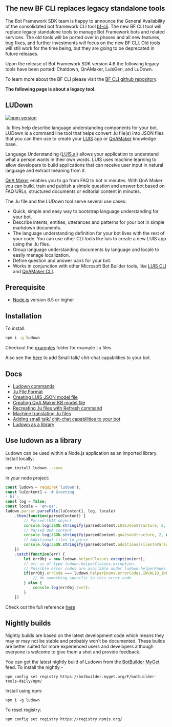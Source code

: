 ## The new BF CLI replaces legacy standalone tools

The Bot Framework SDK team is happy to announce the General Availability of the consolidated bot framework CLI tool [bf-cli](https://aka.ms/bfcli). The new BF CLI tool will replace legacy standalone tools to manage Bot Framework bots and related services. The old tools will be ported over in phases and all new features, bug fixes, and further investments will focus on the new BF CLI.  Old tools will still work for the time being, but they are going to be deprecated in future releases.

Upon the release of Bot Framework SDK version 4.6 the following legacy tools have been ported: Chatdown, QnAMaker, LuisGen, and LuDown.

To learn more about the BF CLI please visit the [BF CLI github repository](https://aka.ms/bfcli).

__The following page is about a legacy tool.__

## LUDown

[![npm version](https://badge.fury.io/js/ludown.svg)](https://badge.fury.io/js/ludown)

.lu files help describe language understanding components for your bot. LUDown is a command line tool that helps convert .lu file(s) into JSON files that you can then use to create your [LUIS](http://luis.ai) app or [QnAMaker](http://qnamaker.ai) knowledge base. 

Language Understanding ([LUIS.ai](https://luis.ai/)) allows your application to understand what a person wants in their own words. LUIS uses machine learning to allow developers to build applications that can receive user input in natural language and extract meaning from it.

[QnA Maker](http://qnamaker.ai) enables you to go from FAQ to bot in minutes. With QnA Maker you can build, train and publish a simple question and answer bot based on FAQ URLs, structured documents or editorial content in minutes.

The .lu file and the LUDown tool serve several use cases:
- Quick, simple and easy way to bootstrap language understanding for your bot.
- Describe intents, entities, utterances and patterns for your bot in simple markdown documents.
- The language understanding definition for your bot lives with the rest of your code. You can use other CLI tools like luis to create a new LUIS app using the .lu files.
- Group language understanding documents by language and locale to easily manage localization.
- Define question and answer pairs for your bot.
- Works in conjunction with other Microsoft Bot Builder tools, like [LUIS CLI](../LUIS) and [QnAMaker CLI](../QnAMaker).

## Prerequisite

- [Node.js](https://nodejs.org/) version 8.5 or higher

## Installation

To install:
```bash
npm i -g ludown
```
Checkout the [examples](examples) folder for example .lu files.

Also see the [here](ChitChat) to add Small talk/ chit-chat capabilities to your bot.

## Docs
- [Ludown commands](docs/commands.md)
- [.lu File Format](docs/lu-file-format.md)
- [Creating LUIS JSON model file](docs/create-luis-json.md)
- [Creating QnA Maker KB model file](docs/create-qna-json.md)
- [Recreating .lu files with Refresh command](docs/refresh-command.md)
- [Machine translating .lu files](docs/translate-command.md)
- [Adding small talk/ chit-chat capabilities to your bot](ChitChat/README.MD)
- [Ludown as a library](docs/ludown-library.md)

## Use ludown as a library
Ludown can be used within a Node.js application as an imported library. Install locally:

```bash
npm install ludown --save
```

In your node project:
```js
const ludown = require('ludown');
const luContent1 = `# Greeting
- hi`;
const log = false;
const locale = 'en-us';
ludown.parser.parseFile(luContent1, log, locale)
    .then(function(parsedContent) {
        // Parsed LUIS object
        console.log(JSON.stringify(parsedContent.LUISJsonStructure, 2, null));
        // Parsed QnA content
        console.log(JSON.stringify(parsedContent.qnaJsonStructure, 2, null));
        // Additional files to parse
        console.log(JSON.stringify(parsedContent.additionalFilesToParse, 2, null));
    })
    .catch(function(err) {
        let errObj = new ludown.helperClasses.exception(err);
        // err is of type ludown.helperClasses.exception. 
        // Possible error codes are available under ludown.helperEnums.errorCodes
        if(errObj.errCode === ludown.helperEnums.errorCodes.INVALID_INPUT) {
            // do something specific to this error code
        } else {
            console.log(errObj.text);
        }
    })

```
Check out the full reference [here](docs/ludown-library.md)

## Nightly builds

Nightly builds are based on the latest development code which means they may or may not be stable and probably won't be documented. These builds are better suited for more experienced users and developers although everyone is welcome to give them a shot and provide feedback.

You can get the latest nightly build of Ludown from the [BotBuilder MyGet](https://botbuilder.myget.org/gallery) feed. To install the nightly - 

```shell
npm config set registry https://botbuilder.myget.org/F/botbuilder-tools-daily/npm/
```

Install using npm:
```shell
npm i -g ludown
```

To reset registry:
```shell
npm config set registry https://registry.npmjs.org/
```
